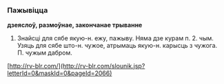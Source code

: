 ### Пажывіцца
**дзеяслоў, размоўнае, закончанае трыванне**

1. Знайсці для сябе якую-н. ежу, пажыву. Няма дзе курам п. 2. чым. Узяць для сябе што-н. чужое, атрымаць якую-н. карысць з чужога. П. чужым дабром.

<a rel="author">[http://rv-blr.com/](http://rv-blr.com/slounik.jsp?letterId=0&maskId=0&pageId=2066)</a>
